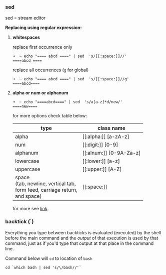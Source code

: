 ### sed 

sed = stream editor



**Replacing using regular expression:**

1. **whitespaces**

   

   replace first occurrence only

   ```shell
   ➜  ~ echo "==== abcd ====" | sed  's/[[:space:]]//'
   ====abcd ====
   ```

   

   replace all occurrences (`g` for global)

   ```shell
   ➜  ~ echo "==== abcd ====" | sed  's/[[:space:]]//g'
   ====abcd====
   ```

   

2. **alpha or num or alphanum**

   ```shell
   ➜  ~ echo "====abcd====" | sed  's/a[a-z]*d/new/'
   ====new====
   ```

   

   for more options check table below:

   | type                                                         | class name                |
   | ------------------------------------------------------------ | ------------------------- |
   | alpha                                                        | [[:alpha:]]     [a-zA-z]  |
   | num                                                          | [[:digit:]]       [0-9]   |
   | alphanum                                                     | [[:alnum:]]   [0-9A-Za-z] |
   | lowercase                                                    | [[:lower:]]    [a-z]      |
   | uppercase                                                    | [[:upper:]]   [A-Z]       |
   | space <br />(tab, newline, vertical tab, <br />form feed, carriage return, <br />and space) | [[:space:]]               |

   for more see [link](https://www.gnu.org/software/sed/manual/html_node/Character-Classes-and-Bracket-Expressions.html).



### backtick (`)

Everything you type between backticks is evaluated (executed) by the shell before the main command and the *output* of that execution is used by that command, just as if you'd type that output at that place in the command line.

Command below will `cd` to location of `bash`

```shell
cd `which bash | sed 's/\/bash//'`
```